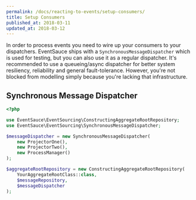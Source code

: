 ```yaml
---
permalink: /docs/reacting-to-events/setup-consumers/
title: Setup Consumers
published_at: 2018-03-11
updated_at: 2018-03-12
---
```


In order to process events you need to wire up your consumers
to your dispatchers. EventSauce ships with a
`SynchronousMessageDispatcher` which is used for testing, but
you can also use it as a regular dispatcher. It's recommended
to use a queueing/async dispatcher for better system resiliency,
reliability and general fault-tolerance. However, you're not
blocked from modelling simply because you're lacking that
infrastructure.

## Synchronous Message Dispatcher

```php
<?php

use EventSauce\EventSourcing\ConstructingAggregateRootRepository;
use EventSauce\EventSourcing\SynchronousMessageDispatcher;

$messageDispatcher = new SynchronousMessageDispatcher(
    new ProjectorOne(),
    new ProjectorTwo(),
    new ProcessManager()
);

$aggregateRootRepository = new ConstructingAggregateRootRepository(
    YourAggregateRootClass::class,
    $messageRepository,
    $messageDispatcher
);
```
